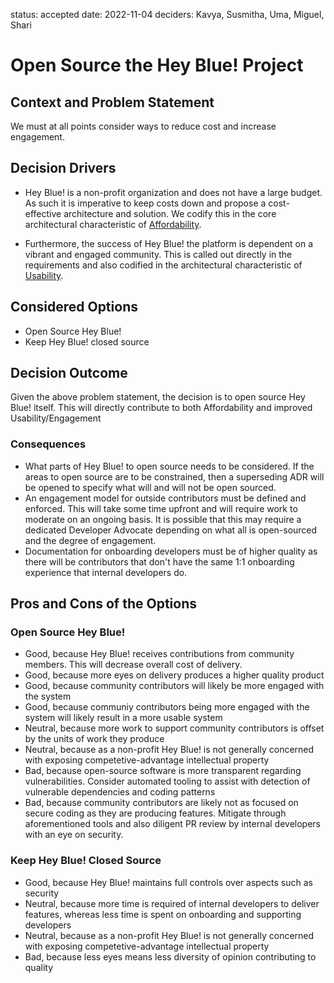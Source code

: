 status: accepted
date: 2022-11-04
deciders: Kavya, Susmitha, Uma, Miguel, Shari

# Open Source the Hey Blue! Project

## Context and Problem Statement

We must at all points consider ways to reduce cost and increase engagement.

## Decision Drivers

- Hey Blue! is a non-profit organization and does not have a large budget. As such it is imperative to keep costs down and propose a cost-effective architecture and solution. We codify this in the core architectural characteristic of [Affordability](../characteristics/0004-affordability.md).

- Furthermore, the success of Hey Blue! the platform is dependent on a vibrant and engaged community. This is called out directly in the requirements and also codified in the architectural characteristic of [Usability](../characteristics/0005-usability.md).

## Considered Options

- Open Source Hey Blue!
- Keep Hey Blue! closed source

## Decision Outcome

Given the above problem statement, the decision is to open source Hey Blue! itself. This will directly contribute to both Affordability and improved Usability/Engagement

### Consequences

- What parts of Hey Blue! to open source needs to be considered. If the areas to open source are to be constrained, then a superseding ADR will be opened to specify what will and will not be open sourced.
- An engagement model for outside contributors must be defined and enforced. This will take some time upfront and will require work to moderate on an ongoing basis. It is possible that this may require a dedicated Developer Advocate depending on what all is open-sourced and the degree of engagement.
- Documentation for onboarding developers must be of higher quality as there will be contributors that don't have the same 1:1 onboarding experience that internal developers do.

## Pros and Cons of the Options

### Open Source Hey Blue!

- Good, because Hey Blue! receives contributions from community members. This will decrease overall cost of delivery.
- Good, because more eyes on delivery produces a higher quality product
- Good, because community contributors will likely be more engaged with the system
- Good, because communiy contributors being more engaged with the system will likely result in a more usable system
- Neutral, because more work to support community contributors is offset by the units of work they produce
- Neutral, because as a non-profit Hey Blue! is not generally concerned with exposing competetive-advantage intellectual property
- Bad, because open-source software is more transparent regarding vulnerabilities. Consider automated tooling to assist with detection of vulnerable dependencies and coding patterns
- Bad, because community contributors are likely not as focused on secure coding as they are producing features. Mitigate through aforementioned tools and also diligent PR review by internal developers with an eye on security.

### Keep Hey Blue! Closed Source

- Good, because Hey Blue! maintains full controls over aspects such as security
- Neutral, because more time is required of internal developers to deliver features, whereas less time is spent on onboarding and supporting developers
- Neutral, because as a non-profit Hey Blue! is not generally concerned with exposing competetive-advantage intellectual property
- Bad, because less eyes means less diversity of opinion contributing to quality
